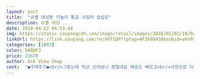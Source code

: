 ```yaml
---
layout: post 
title:  "슈벨 여성용 키높이 통굽 시밀러 슬립온" 
description: 슈벨 여성 ..
date: 2020-04-22 04:53:44 
img: https://static.coupangcdn.com/image/retail/images/2020/01/02/10/0/9fb41690-9204-4e12-a18e-f42e8babcd47.jpg 
linkUrl: https://link.coupang.com/re/AFFSDP?lptag=AF3600438&subid=ahnPublicAsk&pageKey=1138379863&itemId=2108878881&vendorItemId=70107669323&traceid=V0-113-49983e491d26e352 
categories: [1007] 
color: 5A8DF3 
price: 21670 
author: Ask View Shop 
cont:  "●구매후기●<br/>그랬는데 막상 신어보니 괜찮네요 배송도 빠르고<br/>사진으로 이쁘길래 사좠는데 굽 너무 높을 까봐 걱정도 하고<br/>신발자체로 통굽이여서 키높이 효과가 있는줄 알았지만 깔창이 키높이 깔창이라 저는 떼고 신었습니다<br/>이 디자인편해서 해마다 주문해서신어요<br/>이번에 이곳에서 주문해봤는데<br/>키높이로만족하구요<br/>편해요^^<br/>" 
---
```

